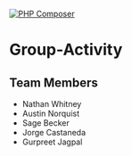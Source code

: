 [![PHP Composer](https://github.com/ChicoState/Group-Activity/actions/workflows/php.yml/badge.svg)](https://github.com/ChicoState/Group-Activity/actions/workflows/php.yml)

# Group-Activity

## Team Members

- Nathan Whitney
- Austin Norquist
- Sage Becker
- Jorge Castaneda
- Gurpreet Jagpal
